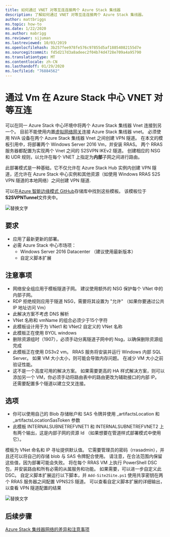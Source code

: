```yaml
---
title: 如何通过 VNET 对等互连连接两个 Azure Stack 集线器
description: 了解如何通过 VNET 对等互连连接两个 Azure Stack 集线器。
author: mattbriggs
ms.topic: how-to
ms.date: 1/22/2020
ms.author: mabrigg
ms.reviewer: sijuman
ms.lastreviewed: 10/03/2019
ms.openlocfilehash: 3b257fee978fe576c97855d5af18854082155d7e
ms.sourcegitcommit: fd5d217d3a8adeec2f04b74d4728e709a4a95790
ms.translationtype: MT
ms.contentlocale: zh-CN
ms.lasthandoff: 01/29/2020
ms.locfileid: "76884562"
---
```

# <a name="vnet-peering-in-azure-stack-hub-with-vms"></a>通过 Vm 在 Azure Stack 中心 VNET 对等互连

可以在同一 Azure Stack 中心环境中将两个 Azure Stack 集线器 Vnet 连接到另一个。 目前不能使用内置[虚拟网络网关](https://docs.microsoft.com/azure-stack/user/azure-stack-network-differences)连接 Azure Stack 集线器 vnet。 必须使用 NVA 设备在两个 Azure Stack 集线器 Vnet 之间创建 VPN 隧道。 在本文的模板引用中，将部署两个 Windows Server 2016 Vm，并安装 RRAS。 两个 RRAS 服务器都配置为实现两个 Vnet 之间的 S2SVPN IKEv2 隧道。 创建相应的 NSG 和 UDR 规则，以允许在每个 VNET 上指定为**内部**子网之间进行路由。 

此部署模式是一种基础，它不仅允许在 Azure Stack Hub 实例内创建 VPN 隧道，还允许在 Azure Stack 中心实例和其他资源（如使用 Windows RRAS S2S VPN 隧道的本地网络）之间创建 VPN 隧道. 

可以在[Azure 智能边缘模式 GitHub](https://github.com/Azure-Samples/azure-intelligent-edge-patterns
)存储库中找到这些模板。 该模板位于**S2SVPNTunnel**文件夹中。

![替换文字](./media/azure-stack-network-howto-vnet-peering/overview.png)

## <a name="requirements"></a>要求

- 应用了最新更新的部署。 
- 必需 Azure Stack 中心市场项：
    -  Windows Server 2016 Datacenter （建议使用最新版本）
    -  自定义脚本扩展

## <a name="things-to-consider"></a>注意事项

- 网络安全组应用于模板隧道子网。 建议使用额外的 NSG 保护每个 VNet 中的内部子网。
- RDP 拒绝规则应用于隧道 NSG，需要将其设置为 "允许" （如果你要通过公共 IP 地址访问 Vm）
- 此解决方案不考虑 DNS 解析
- VNet 名称和 vmName 的组合必须少于15个字符
- 此模板设计用于为 VNet1 和 VNet2 自定义的 VNet 名称
- 此模板正在使用 BYOL windows
- 删除资源组时（1907），必须手动分离隧道子网中的 Nsg，以确保删除资源组完成
- 此模板正在使用 DS3v2 vm。 RRAS 服务将安装并运行 Windows 内部 SQL Server。 如果 VM 大小太小，则可能会导致内存问题。 在减少 VM 大小之前验证性能。
- 这不是一个高度可用的解决方案。 如果需要更高的 HA 样式解决方案，则可以添加另一个 VM，你必须手动将路由表中的路由更改为辅助接口的内部 IP。 还需要配置多个隧道以建立交叉连接。

## <a name="options"></a>选项

- 你可以使用自己的 Blob 存储帐户和 SAS 令牌并使用 _artifactsLocation 和 _artifactsLocationSasToken 参数
- 此模板 INTERNALSUBNETREFVNET1 和 INTERNALSUBNETREFVNET2 上有两个输出，这是内部子网的资源 Id （如果想要在管道样式部署模式中使用它）。

模板为 VNet 命名和 IP 寻址提供默认值。 它需要管理员的密码（rrasadmin），并且还可以将自己的存储 blob 与 SAS 令牌配合使用。 请注意，在合法范围内保留这些值，因为部署可能会失败。 将在每个 RRAS VM 上执行 PowerShell DSC 包，并安装路由和所有必需的从属服务和功能。 如果需要，可以进一步自定义此 DSC。 自定义脚本扩展运行以下脚本，并 `Add-Site2Site.ps1` 使用共享密钥在两个 RRAS 服务器之间配置 VPNS2S 隧道。 可以查看自定义脚本扩展的详细输出，以查看 VPN 隧道配置的结果

![替换文字](./media/azure-stack-network-howto-vnet-peering/s2svpntunnels2.png)

## <a name="next-steps"></a>后续步骤

[Azure Stack 集线器网络的差异和注意事项](azure-stack-network-differences.md)  